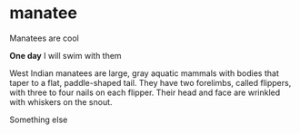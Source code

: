 # manatee
Manatees are cool

__One day__ I will swim with them

West Indian manatees are large, gray aquatic mammals with bodies that taper to a flat, paddle-shaped tail. They have two forelimbs, called flippers, with three to four nails on each flipper. Their head and face are wrinkled with whiskers on the snout.

Something else
